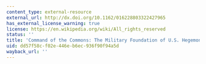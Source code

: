 ```yaml
---
content_type: external-resource
external_url: http://dx.doi.org/10.1162/016228803322427965
has_external_license_warning: true
license: https://en.wikipedia.org/wiki/All_rights_reserved
status: ''
title: 'Command of the Commons: The Military Foundation of U.S. Hegemony'
uid: dd57f58c-f02e-446e-b6ec-936f90f94a5d
wayback_url: ''
---
```

